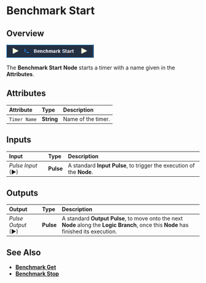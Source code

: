 # Benchmark Start

## Overview

![The Benchmark Start Node.](../../.gitbook/assets/node-benchmark-start.png)

The **Benchmark Start** **Node** starts a timer with a name given in the **Attributes**.

## Attributes

| Attribute | Type | Description |
| :--- | :--- | :--- |
| `Timer Name` | **String** | Name of the timer. |

## Inputs

| Input | Type | Description |
| :--- | :--- | :--- |
| _Pulse Input_ \(►\) | **Pulse** | A standard **Input Pulse**, to trigger the execution of the **Node**. |

## Outputs

| Output | Type | Description |
| :--- | :--- | :--- |
| _Pulse Output_ \(►\) | **Pulse** | A standard **Output Pulse**, to move onto the next **Node** along the **Logic Branch**, once this **Node** has finished its execution. |

## See Also

* [**Benchmark Get**](benchmark-get.md)
* [**Benchmark Stop**](benchmark-stop.md)

